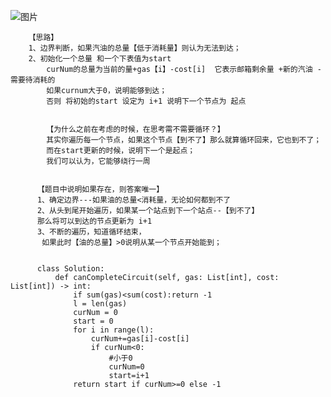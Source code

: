 ![图片](https://user-images.githubusercontent.com/38878365/189601056-a07e3ac2-c3d4-431b-b89f-50945c3ddc41.png)
    
        【思路】
        1、边界判断，如果汽油的总量【低于消耗量】则认为无法到达；
        2、初始化一个总量 和一个下表值为start
            curNum的总量为当前的量+gas【i】-cost[i]  它表示邮箱剩余量 +新的汽油 -需要待消耗的
            如果curnum大于0，说明能够到达；
            否则 将初始的start 设定为 i+1 说明下一个节点为 起点
            
            
            【为什么之前在考虑的时候，在思考需不需要循环？】
            其实你遍历每一个节点，如果这个节点【到不了】那么就算循环回来，它也到不了；
            而在start更新的时候，说明下一个是起点；
            我们可以认为，它能够绕行一周
          
          
          【题目中说明如果存在，则答案唯一】
          1、确定边界---如果油的总量<消耗量，无论如何都到不了
          2、从头到尾开始遍历，如果某一个站点到下一个站点--【到不了】
          那么将可以到达的节点更新为 i+1
          3、不断的遍历，知道循环结束，
           如果此时【油的总量】>0说明从某一个节点开始能到；
           
      
          class Solution:
              def canCompleteCircuit(self, gas: List[int], cost: List[int]) -> int:
                  if sum(gas)<sum(cost):return -1
                  l = len(gas)
                  curNum = 0
                  start = 0
                  for i in range(l):
                      curNum+=gas[i]-cost[i]
                      if curNum<0:
                          #小于0 
                          curNum=0
                          start=i+1
                  return start if curNum>=0 else -1


            
        

